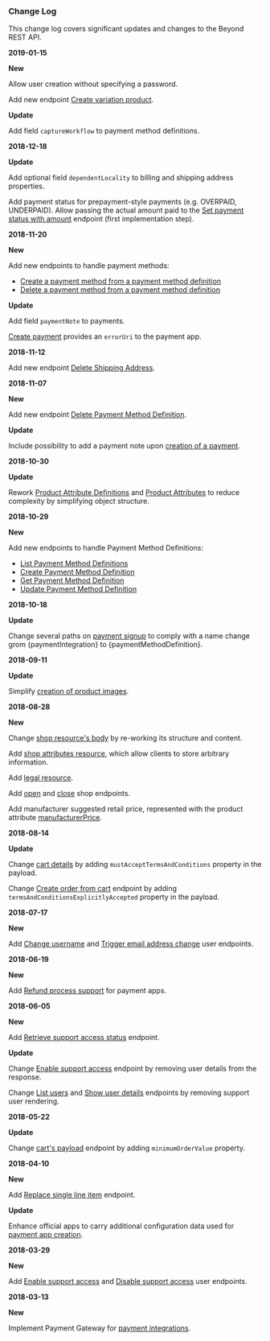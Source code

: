 ### Change Log

This change log covers significant updates and changes to the Beyond
REST API.

**2019-01-15**

**New**

Allow user creation without specifying a password.

Add new endpoint [Create variation product](https://beyond.docs.stoplight.io/beyond-rest-api/api-reference/products/products-create-with-variations).

**Update**

Add field `captureWorkflow` to payment method definitions.

**2018-12-18**

**Update**

Add optional field `dependentLocality` to billing and shipping address properties.

Add payment status for prepayment-style payments (e.g. OVERPAID, UNDERPAID). Allow passing the actual amount paid to the [Set payment status with amount](https://beyond.docs.stoplight.io/beyond-rest-api/api-reference/payments/set-payment-status-with-amount) endpoint (first implementation step).

**2018-11-20**

**New**

Add new endpoints to handle payment methods:
* [Create a payment method from a payment method definition](https://beyond.docs.stoplight.io/beyond-rest-api/api-reference/payment-method-definitions/create-payment-method)
* [Delete a payment method from a payment method definition](https://beyond.docs.stoplight.io/beyond-rest-api/api-reference/payment-method-definitions/delete-payment-method)

**Update**

Add field `paymentNote` to payments.

[Create payment](http://docs.beyondshop.cloud/#_payment_flow) provides an `errorUri` to the payment app.

**2018-11-12**

Add new endpoint [Delete Shipping Address](https://beyond.docs.stoplight.io/beyond-rest-api/api-reference/carts/cart-remove-shipping-address).

**2018-11-07**

**New**

Add new endpoint [Delete Payment Method Definition](https://beyond.docs.stoplight.io/beyond-rest-api/api-reference/payment-method-definitions/delete-payment-method-definition).

**Update**

Include possibility to add a payment note upon [creation of a payment](https://beyond.docs.stoplight.io/beyond-rest-api/api-reference/carts/cart-create-payment).

**2018-10-30**

**Update**

Rework [Product Attribute Definitions](https://beyond.docs.stoplight.io/beyond-rest-api/api-reference/product-attribute-definitions/product-attribute-definitions-list) and [Product Attributes](https://beyond.docs.stoplight.io/beyond-rest-api/api-reference/products/product-attributes-list) to reduce complexity by simplifying object structure.

**2018-10-29**

**New**

Add new endpoints to handle Payment Method Definitions:
* [List Payment Method Definitions](https://beyond.docs.stoplight.io/beyond-rest-api/api-reference/payment-method-definitions/list-payment-method-definition)
* [Create Payment Method Definition](https://beyond.docs.stoplight.io/beyond-rest-api/api-reference/payment-method-definitions/create-payment-method-definition)
* [Get Payment Method Definition](https://beyond.docs.stoplight.io/beyond-rest-api/api-reference/payment-method-definitions/get-payment-method-definition)
* [Update Payment Method Definition](https://beyond.docs.stoplight.io/beyond-rest-api/api-reference/payment-method-definitions/update-payment-method-definition)

**2018-10-18**

**Update**

Change several paths on [payment signup](https://beyond.docs.stoplight.io/beyond-rest-api/api-reference/payment-signup/merchant-account) to comply with a name change grom {paymentIntegration} to {paymentMethodDefinition}.

**2018-09-11**

**Update**

Simplify [creation of product images](https://beyond.docs.stoplight.io/beyond-rest-api/api-reference/products/product-images-create).

**2018-08-28**

**New**

Change [shop resource's body](https://beyond.docs.stoplight.io/beyond-rest-api/api-reference/shop/merchant-shop-get) by
re-working its structure and content.

Add [shop attributes
resource](https://beyond.docs.stoplight.io/beyond-rest-api/api-reference/shop/merchant-shop-attribute-create), which allow clients to store arbitrary information.

Add [legal resource](https://beyond.docs.stoplight.io/beyond-rest-api/api-reference/shop/merchant-legal-get).

Add [open](https://beyond.docs.stoplight.io/beyond-rest-api/api-reference/shop/merchant-shop-open) and
[close](https://beyond.docs.stoplight.io/beyond-rest-api/api-reference/shop/merchant-shop-close) shop endpoints.

Add manufacturer suggested retail price, represented with the product
attribute [manufacturerPrice](https://beyond.docs.stoplight.io/beyond-rest-api/api-reference/products/product-get).

**2018-08-14**

**Update**

Change [cart details](https://beyond.docs.stoplight.io/beyond-rest-api/api-reference/carts/cart-create) by adding `mustAcceptTermsAndConditions` property in the payload.

Change [Create order from cart](https://beyond.docs.stoplight.io/beyond-rest-api/api-reference/carts/cart-order) endpoint by
adding `termsAndConditionsExplicitlyAccepted` property in the payload.

**2018-07-17**

**New**

Add [Change username](https://beyond.docs.stoplight.io/beyond-rest-api/api-reference/users/user-change-username) and [Trigger
email address change](https://beyond.docs.stoplight.io/beyond-rest-api/api-reference/users/change-email-request) user endpoints.

**2018-06-19**

**New**

Add [Refund process support](https://beyond.docs.stoplight.io/payment-solution/payment-solution#refunds) for payment apps.

**2018-06-05**

**New**

Add [Retrieve support access status](https://beyond.docs.stoplight.io/beyond-rest-api/api-reference/users/support-access-status)
endpoint.

**Update**

Change [Enable support access](#resources-enable-support-access)
endpoint by removing user details from the response.

Change [List users](https://beyond.docs.stoplight.io/beyond-rest-api/api-reference/users/enable-support-access) and [Show user
details](https://beyond.docs.stoplight.io/beyond-rest-api/api-reference/users/user-get) endpoints by removing support user
rendering.

**2018-05-22**

**Update**

Change [cart's payload](https://beyond.docs.stoplight.io/beyond-rest-api/api-reference/carts/cart-get) endpoint by adding `minimumOrderValue` property.

**2018-04-10**

**New**

Add [Replace single line item](https://beyond.docs.stoplight.io/beyond-rest-api/api-reference/carts/cart-replace-line-item)
endpoint.

**Update**

Enhance official apps to carry additional configuration data used for
[payment app creation](#resources-official-apps-create).

**2018-03-29**

**New**

Add [Enable support access](https://beyond.docs.stoplight.io/beyond-rest-api/api-reference/users/enable-support-access) and
[Disable support access](https://beyond.docs.stoplight.io/beyond-rest-api/api-reference/users/enable-support-access) user
endpoints.

**2018-03-13**

**New**

Implement Payment Gateway for [payment
integrations](https://beyond.docs.stoplight.io/payment-solution/payment-solution).

